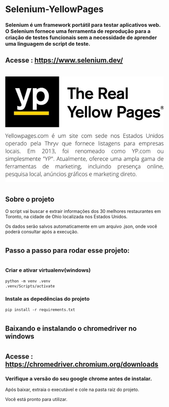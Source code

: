 # Selenium-YellowPages

### Selenium é um framework portátil para testar aplicativos web. O Selenium fornece uma ferramenta de reprodução para a criação de testes funcionais sem a necessidade de aprender uma linguagem de script de teste.

## Acesse : https://www.selenium.dev/
#
![Logo do Markdown](img/about_yellow_pages.jpg)
#
## Sobre o projeto

<p>O script vai buscar e extrair informações dos 30 melhores restaurantes em Toronto, na cidade de Ohio localizada nos Estados Unidos.</p>

<p>Os dados serão salvos automaticamente em um arquivo .json, onde você poderá consultar após a execução.</p>

#
## Passo a passo para rodar esse projeto:
#
### Criar e ativar virtualenv(windows)
```console
python -m venv .venv
.venv/Scripts/activate
```
### Instale as depedências do projeto
```console
pip install -r requirements.txt
```
#
## Baixando e instalando o chromedriver no windows
#
## Acesse : https://chromedriver.chromium.org/downloads

### Verifique a versão do seu google chrome antes de instalar.
<p>Após baixar, extraia o executável e cole na pasta raiz do projeto.</p>

<p>Você está pronto para utilizar.</p>
